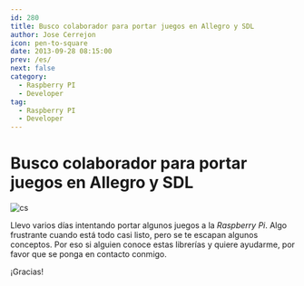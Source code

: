 ```yaml
---
id: 280
title: Busco colaborador para portar juegos en Allegro y SDL
author: Jose Cerrejon
icon: pen-to-square
date: 2013-09-28 08:15:00
prev: /es/
next: false
category:
  - Raspberry PI
  - Developer
tag:
  - Raspberry PI
  - Developer
---
```


# Busco colaborador para portar juegos en Allegro y SDL

![cs](/images/2013/09/cs.jpg)

Llevo varios días intentando portar algunos juegos a la *Raspberry Pi*. Algo frustrante cuando está todo casi listo, pero se te escapan algunos conceptos. Por eso si alguien conoce estas librerías y quiere ayudarme, por favor que se ponga en contacto conmigo. 

¡Gracias!